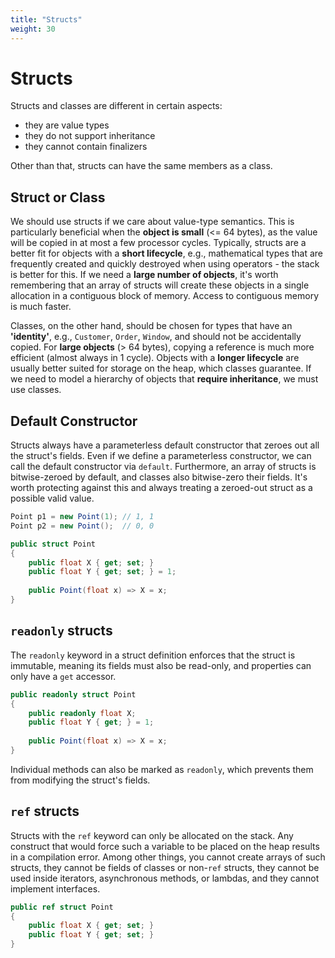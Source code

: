 ```yaml
---
title: "Structs"
weight: 30
---
```


# Structs

Structs and classes are different in certain aspects:

* they are value types
* they do not support inheritance
* they cannot contain finalizers

Other than that, structs can have the same members as a class.

## Struct or Class

We should use structs if we care about value-type semantics. This is particularly beneficial when the **object is small** (<= 64 bytes), as the value will be copied in at most a few processor cycles. Typically, structs are a better fit for objects with a **short lifecycle**, e.g., mathematical types that are frequently created and quickly destroyed when using operators - the stack is better for this. If we need a **large number of objects**, it's worth remembering that an array of structs will create these objects in a single allocation in a contiguous block of memory. Access to contiguous memory is much faster.

Classes, on the other hand, should be chosen for types that have an **'identity'**, e.g., `Customer`, `Order`, `Window`, and should not be accidentally copied. For **large objects** (> 64 bytes), copying a reference is much more efficient (almost always in 1 cycle). Objects with a **longer lifecycle** are usually better suited for storage on the heap, which classes guarantee. If we need to model a hierarchy of objects that **require inheritance**, we must use classes.

## Default Constructor

Structs always have a parameterless default constructor that zeroes out all the struct's fields. Even if we define a parameterless constructor, we can call the default constructor via `default`. Furthermore, an array of structs is bitwise-zeroed by default, and classes also bitwise-zero their fields. It's worth protecting against this and always treating a zeroed-out struct as a possible valid value.

```csharp
Point p1 = new Point(1); // 1, 1
Point p2 = new Point();  // 0, 0

public struct Point
{
    public float X { get; set; }
    public float Y { get; set; } = 1;
    
    public Point(float x) => X = x;
}
```

## `readonly` structs

The `readonly` keyword in a struct definition enforces that the struct is immutable, meaning its fields must also be read-only, and properties can only have a `get` accessor.

```csharp
public readonly struct Point
{
    public readonly float X;
    public float Y { get; } = 1;
    
    public Point(float x) => X = x;
}
```

Individual methods can also be marked as `readonly`, which prevents them from modifying the struct's fields.

## `ref` structs

Structs with the `ref` keyword can only be allocated on the stack. Any construct that would force such a variable to be placed on the heap results in a compilation error. Among other things, you cannot create arrays of such structs, they cannot be fields of classes or non-`ref` structs, they cannot be used inside iterators, asynchronous methods, or lambdas, and they cannot implement interfaces.

```csharp
public ref struct Point
{
    public float X { get; set; }
    public float Y { get; set; }
}
```
